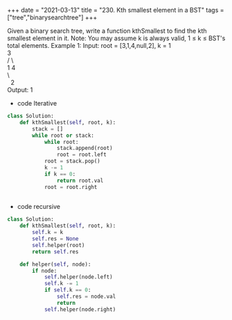 +++
date = "2021-03-13"
title = "230. Kth smallest element in a BST"
tags = ["tree","binarysearchtree"]
+++

Given a binary search tree, write a function kthSmallest to find the kth smallest element in it.
Note: 
You may assume k is always valid, 1 ≤ k ≤ BST's total elements.
Example 1:
Input: root = [3,1,4,null,2], k = 1  
 3  
  / \  
 1   4  
  \  
   2  
Output: 1

- code  Iterative
```py
class Solution:
    def kthSmallest(self, root, k):
        stack = []
        while root or stack:
            while root:
                stack.append(root)
                root = root.left
            root = stack.pop()
            k -= 1
            if k == 0:
                return root.val
            root = root.right
            

```
- code recursive
```py
class Solution:
    def kthSmallest(self, root, k):
        self.k = k
        self.res = None
        self.helper(root)
        return self.res

    def helper(self, node):
        if node:
            self.helper(node.left)
            self.k -= 1
            if self.k == 0:
                self.res = node.val
                return
            self.helper(node.right)

```
